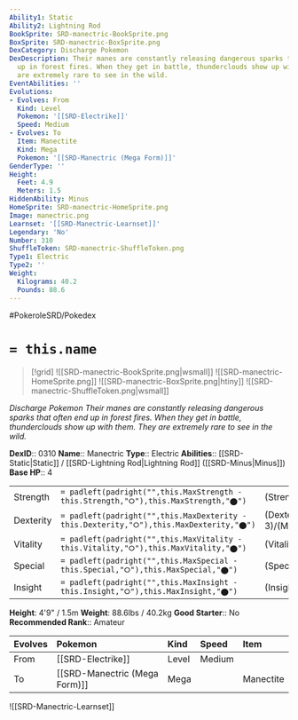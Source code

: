 ```yaml
---
Ability1: Static
Ability2: Lightning Rod
BookSprite: SRD-manectric-BookSprite.png
BoxSprite: SRD-manectric-BoxSprite.png
DexCategory: Discharge Pokemon
DexDescription: Their manes are constantly releasing dangerous sparks that often end
  up in forest fires. When they get in battle, thunderclouds show up with them. They
  are extremely rare to see in the wild.
EventAbilities: ''
Evolutions:
- Evolves: From
  Kind: Level
  Pokemon: '[[SRD-Electrike]]'
  Speed: Medium
- Evolves: To
  Item: Manectite
  Kind: Mega
  Pokemon: '[[SRD-Manectric (Mega Form)]]'
GenderType: ''
Height:
  Feet: 4.9
  Meters: 1.5
HiddenAbility: Minus
HomeSprite: SRD-manectric-HomeSprite.png
Image: manectric.png
Learnset: '[[SRD-Manectric-Learnset]]'
Legendary: 'No'
Number: 310
ShuffleToken: SRD-manectric-ShuffleToken.png
Type1: Electric
Type2: ''
Weight:
  Kilograms: 40.2
  Pounds: 88.6
---
```


#PokeroleSRD/Pokedex

# `= this.name`

> [!grid]
> ![[SRD-manectric-BookSprite.png|wsmall]]
> ![[SRD-manectric-HomeSprite.png]]
> ![[SRD-manectric-BoxSprite.png|htiny]]
> ![[SRD-manectric-ShuffleToken.png|wsmall]]


*Discharge Pokemon*
*Their manes are constantly releasing dangerous sparks that often end up in forest fires. When they get in battle, thunderclouds show up with them. They are extremely rare to see in the wild.*

**DexID**:: 0310
**Name**:: Manectric
**Type**:: Electric
**Abilities**:: [[SRD-Static|Static]] / [[SRD-Lightning Rod|Lightning Rod]] ([[SRD-Minus|Minus]])
**Base HP**:: 4

|           |                                                                                        |                                          |
| --------- | -------------------------------------------------------------------------------------- | ---------------------------------------- |
| Strength  | `= padleft(padright("",this.MaxStrength - this.Strength,"⭘"),this.MaxStrength,"⬤")`    | (Strength::2)/(MaxStrength::5)   |
| Dexterity | `= padleft(padright("",this.MaxDexterity - this.Dexterity,"⭘"),this.MaxDexterity,"⬤")` | (Dexterity:: 3)/(MaxDexterity::6) |
| Vitality  | `= padleft(padright("",this.MaxVitality - this.Vitality,"⭘"),this.MaxVitality,"⬤")`    | (Vitality::2)/(MaxVitality::4)   |
| Special   | `= padleft(padright("",this.MaxSpecial - this.Special,"⭘"),this.MaxSpecial,"⬤")`       | (Special::3)/(MaxSpecial::6)     |
| Insight   | `= padleft(padright("",this.MaxInsight - this.Insight,"⭘"),this.MaxInsight,"⬤")`       | (Insight::2)/(MaxInsight::4)     |

**Height**: 4'9" / 1.5m
**Weight**: 88.6lbs / 40.2kg
**Good Starter**:: No
**Recommended Rank**:: Amateur

| Evolves   | Pokemon                       | Kind   | Speed   | Item      |
|:----------|:------------------------------|:-------|:--------|:----------|
| From      | [[SRD-Electrike]]             | Level  | Medium  |           |
| To        | [[SRD-Manectric (Mega Form)]] | Mega   |         | Manectite |

![[SRD-Manectric-Learnset]]